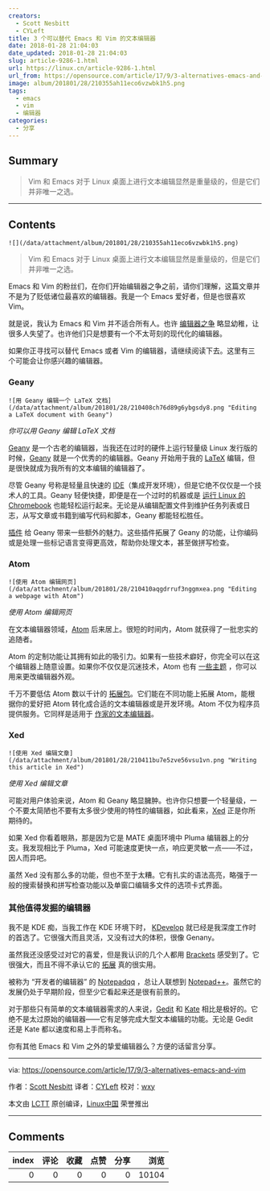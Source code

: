 ```yaml
---
creators:
  - Scott Nesbitt
  - CYLeft
title: 3 个可以替代 Emacs 和 Vim 的文本编辑器
date: 2018-01-28 21:04:03
date_updated: 2018-01-28 21:04:03
slug: article-9286-1.html
url: https://linux.cn/article-9286-1.html
url_from: https://opensource.com/article/17/9/3-alternatives-emacs-and-vim
image: album/201801/28/210355ah11eco6vzwbk1h5.png
tags:
  - emacs
  - vim
  - 编辑器
categories:
  - 分享
---
```


## Summary

> Vim 和 Emacs 对于 Linux 桌面上进行文本编辑显然是重量级的，但是它们并非唯一之选。

***

<!-- more -->

## Contents

`![](/data/attachment/album/201801/28/210355ah11eco6vzwbk1h5.png)`

> 
> Vim 和 Emacs 对于 Linux 桌面上进行文本编辑显然是重量级的，但是它们并非唯一之选。
> 
> 
> 

Emacs 和 Vim 的粉丝们，在你们开始编辑器之争之前，请你们理解，这篇文章并不是为了贬低诸位最喜欢的编辑器。我是一个 Emacs 爱好者，但是也很喜欢 Vim。

就是说，我认为 Emacs 和 Vim 并不适合所有人。也许 [编辑器之争](https://en.wikipedia.org/wiki/Editor_war) 略显幼稚，让很多人失望了。也许他们只是想要有一个不太苛刻的现代化的编辑器。

如果你正寻找可以替代 Emacs 或者 Vim 的编辑器，请继续阅读下去。这里有三个可能会让你感兴趣的编辑器。

### Geany

`![用 Geany 编辑一个 LaTeX 文档](/data/attachment/album/201801/28/210408ch76d89g6ybgsdy8.png "Editing a LaTeX document with Geany")`

*你可以用 Geany 编辑 LaTeX 文档*

[Geany](https://www.geany.org/) 是一个古老的编辑器，当我还在过时的硬件上运行轻量级 Linux 发行版的时候，[Geany](https://www.geany.org/) 就是一个优秀的的编辑器。Geany 开始用于我的 [LaTeX](https://opensource.com/article/17/6/introduction-latex) 编辑，但是很快就成为我所有的文本编辑的编辑器了。

尽管 Geany 号称是轻量且快速的 [IDE](https://en.wikipedia.org/wiki/Integrated_development_environment)（集成开发环境），但是它绝不仅仅是一个技术人的工具。Geany 轻便快捷，即便是在一个过时的机器或是 [运行 Linux 的 Chromebook](https://opensource.com/article/17/4/linux-chromebook-gallium-os) 也能轻松运行起来。无论是从编辑配置文件到维护任务列表或日志，从写文章或书籍到编写代码和脚本，Geany 都能轻松胜任。

[插件](http://plugins.geany.org/) 给 Geany 带来一些额外的魅力。这些插件拓展了 Geany 的功能，让你编码或是处理一些标记语言变得更高效，帮助你处理文本，甚至做拼写检查。

### Atom

`![使用 Atom 编辑网页](/data/attachment/album/201801/28/210410aqgdrruf3nggmxea.png "Editing a webpage with Atom")`

*使用 Atom 编辑网页*

在文本编辑器领域，[Atom](https://atom.io) 后来居上。很短的时间内，Atom 就获得了一批忠实的追随者。

Atom 的定制功能让其拥有如此的吸引力。如果有一些技术癖好，你完全可以在这个编辑器上随意设置。如果你不仅仅是沉迷技术，Atom 也有 [一些主题](https://atom.io/themes) ，你可以用来更改编辑器外观。

千万不要低估 Atom 数以千计的 [拓展包](https://atom.io/packages)。它们能在不同功能上拓展 Atom，能根据你的爱好把 Atom 转化成合适的文本编辑器或是开发环境。Atom 不仅为程序员提供服务。它同样是适用于 [作家的文本编辑器](https://opensource.com/article/17/5/atom-text-editor-packages-writers)。

### Xed

`![使用 Xed 编辑文章](/data/attachment/album/201801/28/210411bu7e5zve56vsu1vn.png "Writing this article in Xed")`

*使用 Xed 编辑文章*

可能对用户体验来说，Atom 和 Geany 略显臃肿。也许你只想要一个轻量级，一个不要太简陋也不要有太多很少使用的特性的编辑器，如此看来，[Xed](https://github.com/linuxmint/xed) 正是你所期待的。

如果 Xed 你看着眼熟，那是因为它是 MATE 桌面环境中 Pluma 编辑器上的分支。我发现相比于 Pluma，Xed 可能速度更快一点，响应更灵敏一点——不过，因人而异吧。

虽然 Xed 没有那么多的功能，但也不至于太糟。它有扎实的语法高亮，略强于一般的搜索替换和拼写检查功能以及单窗口编辑多文件的选项卡式界面。

### 其他值得发掘的编辑器

我不是 KDE 痴，当我工作在 KDE 环境下时， [KDevelop](https://www.kdevelop.org/) 就已经是我深度工作时的首选了。它很强大而且灵活，又没有过大的体积，很像 Genany。

虽然我还没感受过对它的喜爱，但是我认识的几个人都用 [Brackets](http://brackets.io/) 感受到了。它很强大，而且不得不承认它的 [拓展](https://registry.brackets.io/) 真的很实用。

被称为 “开发者的编辑器” 的 [Notepadqq](http://notepadqq.altervista.org/s/) ，总让人联想到 [Notepad++](https://opensource.com/article/16/12/notepad-text-editor)。虽然它的发展仍处于早期阶段，但至少它看起来还是很有前景的。

对于那些只有简单的文本编辑器需求的人来说，[Gedit](https://wiki.gnome.org/Apps/Gedit) 和 [Kate](https://kate-editor.org/) 相比是极好的。它绝不是太过原始的编辑器——它有足够完成大型文本编辑的功能。无论是 Gedit 还是 Kate 都以速度和易上手而称名。

你有其他 Emacs 和 Vim 之外的挚爱编辑器么？方便的话留言分享。

---

via: <https://opensource.com/article/17/9/3-alternatives-emacs-and-vim>

作者：[Scott Nesbitt](https://opensource.com/users/scottnesbitt) 译者：[CYLeft](https://github.com/CYLeft) 校对：[wxy](https://github.com/wxy)

本文由 [LCTT](https://github.com/LCTT/TranslateProject) 原创编译，[Linux中国](https://linux.cn/) 荣誉推出

***

## Comments


|   index |   评论 |   收藏 |   点赞 |   分享 |   浏览 |
|--------:|-------:|-------:|-------:|-------:|-------:|
|       0 |      0 |      0 |      0 |      0 |  10104 |

